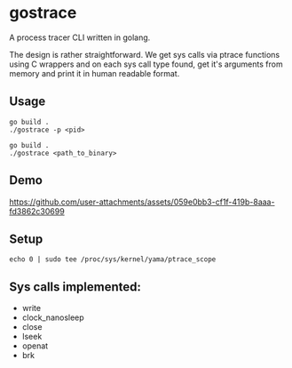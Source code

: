 # gostrace

A process tracer CLI written in golang. 

The design is rather straightforward. We get sys calls via ptrace functions using C wrappers and on each sys call type found, get it's arguments from memory and print it in human readable format.

## Usage

```
go build .
./gostrace -p <pid>
```

```
go build .
./gostrace <path_to_binary>
```

## Demo



https://github.com/user-attachments/assets/059e0bb3-cf1f-419b-8aaa-fd3862c30699



## Setup

```
echo 0 | sudo tee /proc/sys/kernel/yama/ptrace_scope
```

## Sys calls implemented:
 - write
 - clock_nanosleep
 - close
 - lseek
 - openat
 - brk
